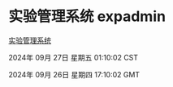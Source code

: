 # 实验管理系统 expadmin
[实验管理系统](http://219.139.198.207:56808/expadmin-782313d2-e1b1-4ea7-932e-3a55e6a1a4d0/)

2024年 09月 27日 星期五 01:10:02 CST

2024年 09月 26日 星期四 17:10:02 GMT
